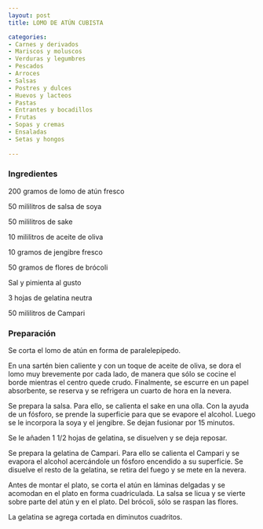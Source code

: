 ```yaml
---
layout: post
title: LOMO DE ATÚN CUBISTA

categories:
- Carnes y derivados
- Mariscos y moluscos
- Verduras y legumbres
- Pescados
- Arroces
- Salsas
- Postres y dulces
- Huevos y lacteos
- Pastas
- Entrantes y bocadillos
- Frutas
- Sopas y cremas
- Ensaladas
- Setas y hongos
 
---
```

<h3>Ingredientes</h3>

200 gramos de lomo de atún fresco

50 mililitros de salsa de soya

50 mililitros de sake

10 mililitros de aceite de oliva

10 gramos de jengibre fresco

50 gramos de flores de brócoli

Sal y pimienta al gusto

3 hojas de gelatina neutra

50 mililitros de Campari

<h3>Preparación</h3>

Se corta el lomo de atún en forma de paralelepípedo.

En una sartén bien caliente y con un toque de aceite de oliva, se dora el lomo muy brevemente por cada lado, de manera que sólo se cocine el borde mientras el centro quede crudo. Finalmente, se escurre en un papel absorbente, se reserva y se refrigera un cuarto de hora en la nevera.

Se prepara la salsa. Para ello, se calienta el sake en una olla. Con la ayuda de un fósforo, se prende la superficie para que se evapore el alcohol. Luego se le incorpora la soya y el jengibre. Se dejan fusionar por 15 minutos.

Se le añaden 1 1/2 hojas de gelatina, se disuelven y se deja reposar.

Se prepara la gelatina de Campari. Para ello se calienta el Campari y se evapora el alcohol acercándole un fósforo encendido a su superficie. Se disuelve el resto de la gelatina, se retira del fuego y se mete en la nevera.

Antes de montar el plato, se corta el atún en láminas delgadas y se acomodan en el plato en forma cuadriculada. La salsa se licua y se vierte sobre parte del atún y en el plato. Del brócoli, sólo se raspan las flores.

La gelatina se agrega cortada en diminutos cuadritos.

